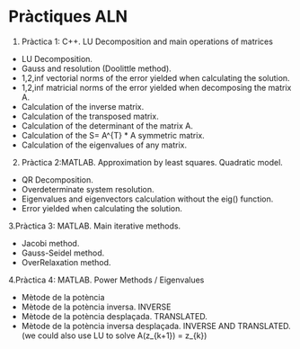 # Pràctiques ALN

1. Pràctica 1: C++. LU Decomposition and main operations of matrices
  - LU Decomposition.
  - Gauss and resolution (Doolittle method).
  - 1,2,inf vectorial norms of the error yielded when calculating the solution.
  - 1,2,inf matricial norms of the error yielded when decomposing the matrix A.
  - Calculation of the inverse matrix.
  - Calculation of the transposed matrix.
  - Calculation of the determinant of the matrix A.
  - Calculation of the S= A^{T} * A symmetric matrix.
  - Calculation of the eigenvalues of any matrix.
  
2. Pràctica 2:MATLAB. Approximation by least squares. Quadratic model.
  - QR Decomposition. 
  - Overdeterminate system resolution.
  - Eigenvalues and eigenvectors calculation without the eig() function.
  - Error yielded when calculating the solution.
  
3.Pràctica 3: MATLAB. Main iterative methods.
  - Jacobi method.
  - Gauss-Seidel method.
  - OverRelaxation method.
  
 4.Pràctica 4: MATLAB. Power Methods / Eigenvalues
  - Mètode de la potència
  - Mètode de la potència inversa. INVERSE
  - Mètode de la potència desplaçada. TRANSLATED.
  - Mètode de la potència inversa desplaçada. INVERSE AND TRANSLATED. (we could also use LU to solve A(z_{k+1}) = z_{k})
